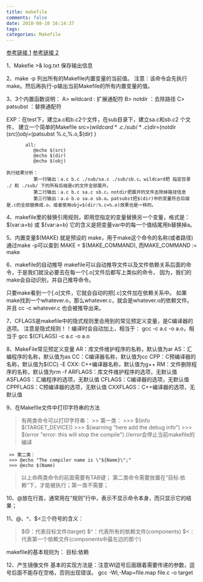 ```yaml
---
title: makefile
comments: false
date: 2018-08-10 16:14:37
tags:
categories: Makefile
---
```


[参考链接 1](https://blog.csdn.net/ruglcc/article/details/7814546/)
[参考链接 2](https://blog.csdn.net/stpeace/article/details/53054006)


1、Makefie >& log.txt 保存输出信息


2、make -p 列出所有的Makefile内置变量的当前值。
   注意：该命令会先执行make。然后再执行-p输出当前Makefile的所有内置变量的值。


3、3个内置函数说明：
   A> wildcard : 扩展通配符
   B> notdir   ：去除路径
   C> patsubst ：替换通配符

   EXP：在test下，建立a.c和b.c2个文件，在sub目录下，建立sa.c和sb.c2 个文件，
        建立一个简单的Makefile
           src=$(wildcard *.c ./sub/*.c)
           dir=$(notdir $(src))
           obj=$(patsubst %.c,%.o,$(dir) )

           all:
              @echo $(src)
              @echo $(dir)
              @echo $(obj)

	执行结果分析：
              第一行输出：a.c b.c ./sub/sa.c ./sub/sb.c。wildcard把 指定目录 ./ 和 ./sub/ 下的所有后缀是c的文件全部展开。
              第二行输出：a.c b.c sa.c sb.c。notdir把展开的文件去除掉路径信息
              第三行输出：a.o b.o sa.o sb.o。patsubst把$(dir)中的变量符合后缀是.c的全部替换成.o，或者使用obj=$(dir:%.c=%.o)效果也是一样的。


4、makefile里的替换引用规则，即用您指定的变量替换另一个变量，格式是：
   $(var:a=b) 或 ${var:a=b}
   它的含义是把变量var中的每一个值结尾用b替换掉a。


5、内置变量$(MAKE) 就是预设的 make，用于make这个命令的名称(或者路径)
   通过make -p可以查到 MAKE = $(MAKE\_COMMAND), 而MAKE\_COMMAND := make


6、makefile的自动推导
   makefile可以自动推导文件以及文件依赖关系后面的命令，于是我们就没必要去在每一个[.o]文件后都写上类似的命令，
   因为，我们的make会自动识别，并自己推导命令。

   只要make看到一个[.o]文件，它就会自动的把[.c]文件加在依赖关系中。
   如果make找到一个whatever.o，那么whatever.c，就会是whatever.o的依赖文件。并且 cc -c whatever.c 也会被推导出来。


7、CFLAGS是makefile中的隐式规则里会用到的常见预定义变量，是C编译器的选项。
   注意是隐式规则！！编译时会自动加上，相当于：
   gcc -c a.c -o a.o，相当于
   gcc $(CFLAGS) -c a.c -o a.o


8、MakeFile常见预定义变量
   AR：库文件维护程序的名称，默认值为ar
   AS：汇编程序的名称，默认值为as
   CC：C编译器名称，默认值为cc
   CPP：C预编译器的名称，默认值为$(CC) -E
   CXX: C++编译器名称，默认值为g++
   RM：文件删除程序的名称，默认值为rm -f
   ARFLAGS：库文件维护程序的选项，无默认值
   ASFLAGS：汇编程序的选项，无默认值
   CFLAGS：C编译器的选项，无默认值
   CPPFLAGS：C预编译器的选项，无默认值
   CXXFLAGS：C++编译器的选项，无默认值


9、在Makefile文件中打印字符串的方法
   > 有两类命令可以打印字符串：
     >> 第一类：
     >>> $(info $(TARGET_DEVICE))
     >>> $(warning "here add the debug info")
     >>> $(error "error: this will stop the compile") //error会停止当前makefile的编译

     >> 第二类：
     >>> @echo "The compiler name is \"${Name}\";"
     >>> @echo $(Name)
   > 以上命两类命令的前面需要有TAB键；
   > 第二类命令需要放置在“目标:依赖”下，才能被执行；第一类不需要；

10、@放在行首，通常用在“规则”行中，表示不显示命令本身，而只显示它的结果；

11、$@、$^、$<三个符号的含义：
   > $@：代表目标文件(target)
   > $^：代表所有的依赖文件(components)
   > $<：代表第一个依赖文件(components中最左边的那个)

   makefile的基本规则为：
       目标:依赖

12、产生镜像文件
   基本的实现方法是：注意Wl逗号后面跟着需要传递的参数，逗号后面不能存在空格，否则出现错误。
   gcc -Wl,-Map=file.map file.c -o target
